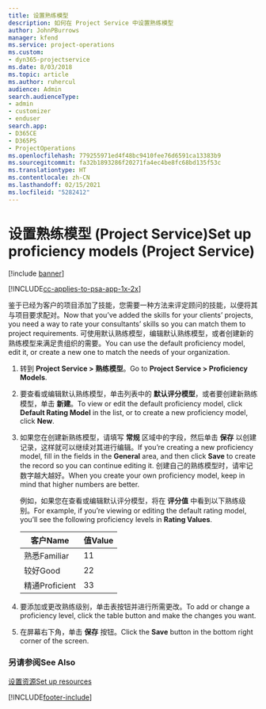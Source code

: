 ```yaml
---
title: 设置熟练模型
description: 如何在 Project Service 中设置熟练模型
author: JohnPBurrows
manager: kfend
ms.service: project-operations
ms.custom:
- dyn365-projectservice
ms.date: 8/03/2018
ms.topic: article
ms.author: ruhercul
audience: Admin
search.audienceType:
- admin
- customizer
- enduser
search.app:
- D365CE
- D365PS
- ProjectOperations
ms.openlocfilehash: 779255971ed4f48bc9410fee76d6591ca13383b9
ms.sourcegitcommit: fa32b1893286f20271fa4ec4be8fc68bd135f53c
ms.translationtype: HT
ms.contentlocale: zh-CN
ms.lasthandoff: 02/15/2021
ms.locfileid: "5282412"
---
```

# <a name="set-up-proficiency-models-project-service"></a><span data-ttu-id="055e1-103">设置熟练模型 (Project Service)</span><span class="sxs-lookup"><span data-stu-id="055e1-103">Set up proficiency models (Project Service)</span></span>

[!include [banner](../includes/psa-now-project-operations.md)]

[!INCLUDE[cc-applies-to-psa-app-1x-2x](../includes/cc-applies-to-psa-app-1x-2x.md)]

<span data-ttu-id="055e1-104">鉴于已经为客户的项目添加了技能，您需要一种方法来评定顾问的技能，以便将其与项目要求配对。</span><span class="sxs-lookup"><span data-stu-id="055e1-104">Now that you’ve added the skills for your clients’ projects, you need a way to rate your consultants’ skills so you can match them to project requirements.</span></span> <span data-ttu-id="055e1-105">可使用默认熟练模型，编辑默认熟练模型，或者创建新的熟练模型来满足贵组织的需要。</span><span class="sxs-lookup"><span data-stu-id="055e1-105">You can use the default proficiency model, edit it, or create a new one to match the needs of your organization.</span></span>  
  
1.  <span data-ttu-id="055e1-106">转到 **Project Service > 熟练模型**。</span><span class="sxs-lookup"><span data-stu-id="055e1-106">Go to **Project Service > Proficiency Models**.</span></span>  
  
2.  <span data-ttu-id="055e1-107">要查看或编辑默认熟练模型，单击列表中的 **默认评分模型**，或者要创建新熟练模型，单击 **新建**。</span><span class="sxs-lookup"><span data-stu-id="055e1-107">To view or edit the default proficiency model, click **Default Rating Model** in the list, or to create a new proficiency model, click **New**.</span></span>  
  
3.  <span data-ttu-id="055e1-108">如果您在创建新熟练模型，请填写 **常规** 区域中的字段，然后单击 **保存** 以创建记录，这样就可以继续对其进行编辑。</span><span class="sxs-lookup"><span data-stu-id="055e1-108">If you’re creating a new proficiency model, fill in the fields in the **General** area, and then click **Save** to create the record so you can continue editing it.</span></span> <span data-ttu-id="055e1-109">创建自己的熟练模型时，请牢记数字越大越好。</span><span class="sxs-lookup"><span data-stu-id="055e1-109">When you create your own proficiency model, keep in mind that higher numbers are better.</span></span>  
  
     <span data-ttu-id="055e1-110">例如，如果您在查看或编辑默认评分模型，将在 **评分值** 中看到以下熟练级别。</span><span class="sxs-lookup"><span data-stu-id="055e1-110">For example, if you’re viewing or editing the default rating model, you’ll see the following proficiency levels in **Rating Values**.</span></span>  
  
    |<span data-ttu-id="055e1-111">客户</span><span class="sxs-lookup"><span data-stu-id="055e1-111">Name</span></span>|<span data-ttu-id="055e1-112">值</span><span class="sxs-lookup"><span data-stu-id="055e1-112">Value</span></span>|  
    |----------|-----------|  
    |<span data-ttu-id="055e1-113">熟悉</span><span class="sxs-lookup"><span data-stu-id="055e1-113">Familiar</span></span>|<span data-ttu-id="055e1-114">1</span><span class="sxs-lookup"><span data-stu-id="055e1-114">1</span></span>|  
    |<span data-ttu-id="055e1-115">较好</span><span class="sxs-lookup"><span data-stu-id="055e1-115">Good</span></span>|<span data-ttu-id="055e1-116">2</span><span class="sxs-lookup"><span data-stu-id="055e1-116">2</span></span>|  
    |<span data-ttu-id="055e1-117">精通</span><span class="sxs-lookup"><span data-stu-id="055e1-117">Proficient</span></span>|<span data-ttu-id="055e1-118">3</span><span class="sxs-lookup"><span data-stu-id="055e1-118">3</span></span>|  
  
4.  <span data-ttu-id="055e1-119">要添加或更改熟练级别，单击表按钮并进行所需更改。</span><span class="sxs-lookup"><span data-stu-id="055e1-119">To add or change a proficiency level, click the table button and make the changes you want.</span></span>  
  
5.  <span data-ttu-id="055e1-120">在屏幕右下角，单击 **保存** 按钮。</span><span class="sxs-lookup"><span data-stu-id="055e1-120">Click the **Save** button in the bottom right corner of the screen.</span></span>  
  
### <a name="see-also"></a><span data-ttu-id="055e1-121">另请参阅</span><span class="sxs-lookup"><span data-stu-id="055e1-121">See Also</span></span>  
 [<span data-ttu-id="055e1-122">设置资源</span><span class="sxs-lookup"><span data-stu-id="055e1-122">Set up resources</span></span>](../psa/set-up-resources.md)


[!INCLUDE[footer-include](../includes/footer-banner.md)]